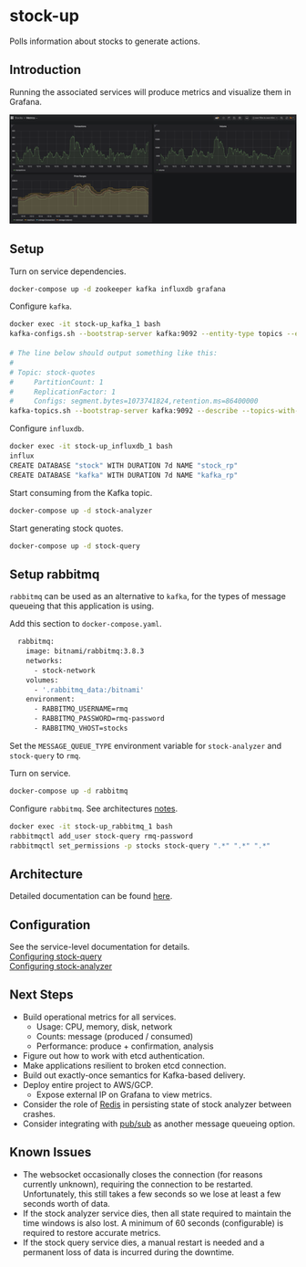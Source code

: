 # stock-up
Polls information about stocks to generate actions.

## Introduction
Running the associated services will produce metrics and visualize them in Grafana.

![Metrics](./doc/images/metrics.png)

## Setup
Turn on service dependencies.
```bash
docker-compose up -d zookeeper kafka influxdb grafana
```

Configure `kafka`.
```bash
docker exec -it stock-up_kafka_1 bash
kafka-configs.sh --bootstrap-server kafka:9092 --entity-type topics --entity-name stock-quotes --alter --add-config retention.ms=86400000

# The line below should output something like this:
#
# Topic: stock-quotes
#     PartitionCount: 1
#     ReplicationFactor: 1
#     Configs: segment.bytes=1073741824,retention.ms=86400000
kafka-topics.sh --bootstrap-server kafka:9092 --describe --topics-with-overrides
```

Configure `influxdb`.
```bash
docker exec -it stock-up_influxdb_1 bash
influx
CREATE DATABASE "stock" WITH DURATION 7d NAME "stock_rp"
CREATE DATABASE "kafka" WITH DURATION 7d NAME "kafka_rp"
```

Start consuming from the Kafka topic.
```bash
docker-compose up -d stock-analyzer
```

Start generating stock quotes.
```bash
docker-compose up -d stock-query
```

## Setup rabbitmq
`rabbitmq` can be used as an alternative to `kafka`, for the types of message queueing that this application is using.

Add this section to `docker-compose.yaml`.
```bash
  rabbitmq:
    image: bitnami/rabbitmq:3.8.3
    networks:
      - stock-network
    volumes:
      - '.rabbitmq_data:/bitnami'
    environment:
      - RABBITMQ_USERNAME=rmq
      - RABBITMQ_PASSWORD=rmq-password
      - RABBITMQ_VHOST=stocks
```

Set the `MESSAGE_QUEUE_TYPE` environment variable for `stock-analyzer` and `stock-query` to `rmq`.

Turn on service.
```bash
docker-compose up -d rabbitmq
```

Configure `rabbitmq`. See architectures [notes](doc/architecture/rabbitmq).
```bash
docker exec -it stock-up_rabbitmq_1 bash
rabbitmqctl add_user stock-query rmq-password
rabbitmqctl set_permissions -p stocks stock-query ".*" ".*" ".*"
```

## Architecture
Detailed documentation can be found [here](doc/architecture).

## Configuration
See the service-level documentation for details.  
[Configuring stock-query](stock_query)  
[Configuring stock-analyzer](stock_analyzer)  

## Next Steps
* Build operational metrics for all services.
    * Usage: CPU, memory, disk, network
    * Counts: message (produced / consumed)
    * Performance: produce + confirmation, analysis
* Figure out how to work with etcd authentication.
* Make applications resilient to broken etcd connection.
* Build out exactly-once semantics for Kafka-based delivery.
* Deploy entire project to AWS/GCP.
    * Expose external IP on Grafana to view metrics.
* Consider the role of [Redis](https://scalegrid.io/blog/top-redis-use-cases-by-core-data-structure-types/) in
  persisting state of stock analyzer between crashes.
* Consider integrating with [pub/sub](https://cloud.google.com/blog/products/data-analytics/what-to-consider-in-an-apache-kafka-to-pubsub-migration)
  as another message queueing option.

## Known Issues
* The websocket occasionally closes the connection (for reasons currently unknown), requiring the connection to be
  restarted. Unfortunately, this still takes a few seconds so we lose at least a few seconds worth of data.
* If the stock analyzer service dies, then all state required to maintain the time windows is also lost. A minimum of
  60 seconds (configurable) is required to restore accurate metrics.
* If the stock query service dies, a manual restart is needed and a permanent loss of data is incurred during the
  downtime.
